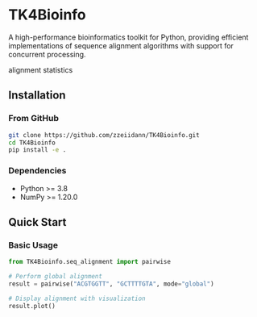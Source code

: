 # TK4Bioinfo

A high-performance bioinformatics toolkit for Python, providing efficient implementations of sequence alignment algorithms with support for concurrent processing.

 alignment statistics

## Installation

### From GitHub

```bash
git clone https://github.com/zzeiidann/TK4Bioinfo.git
cd TK4Bioinfo
pip install -e .
```

### Dependencies

- Python >= 3.8
- NumPy >= 1.20.0

## Quick Start

### Basic Usage

```python
from TK4Bioinfo.seq_alignment import pairwise

# Perform global alignment
result = pairwise("ACGTGGTT", "GCTTTTGTA", mode="global")

# Display alignment with visualization
result.plot()
```
